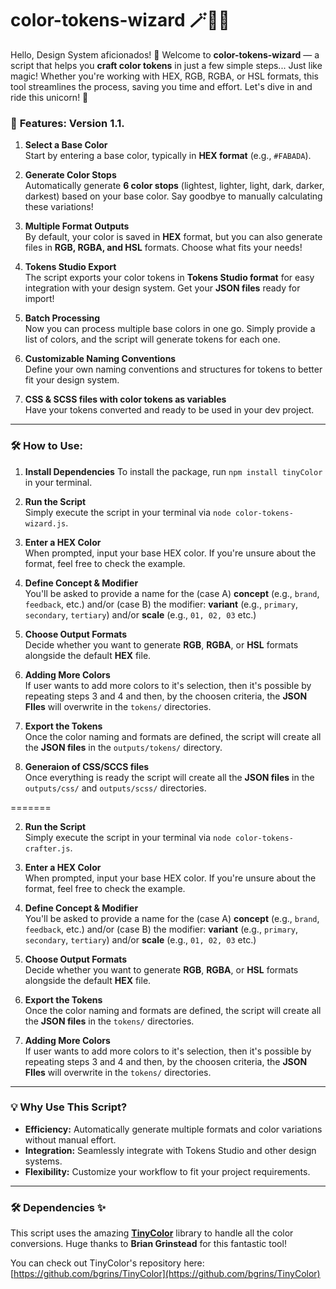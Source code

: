 # color-tokens-wizard 🪄🧙🎨

Hello, Design System aficionados! 👋 Welcome to **color-tokens-wizard** — a script that helps you **craft color tokens** in just a few simple steps... Just like magic!
Whether you're working with HEX, RGB, RGBA, or HSL formats, this tool streamlines the process, saving you time and effort. Let's dive in and ride this unicorn! 🦄

### 🚀 **Features: Version 1.1.**

1. **Select a Base Color**  
   Start by entering a base color, typically in **HEX format** (e.g., `#FABADA`).

2. **Generate Color Stops**  
   Automatically generate **6 color stops** (lightest, lighter, light, dark, darker, darkest) based on your base color. Say goodbye to manually calculating these variations!

3. **Multiple Format Outputs**  
   By default, your color is saved in **HEX** format, but you can also generate files in **RGB, RGBA, and HSL** formats. Choose what fits your needs!

4. **Tokens Studio Export**  
   The script exports your color tokens in **Tokens Studio format** for easy integration with your design system. Get your **JSON files** ready for import!

5. **Batch Processing**  
   Now you can process multiple base colors in one go. Simply provide a list of colors, and the script will generate tokens for each one.

6. **Customizable Naming Conventions**  
   Define your own naming conventions and structures for tokens to better fit your design system.

7. **CSS & SCSS files with color tokens as variables**  
   Have your tokens converted and ready to be used in your dev project.

---

### 🛠️ **How to Use:**

1. **Install Dependencies**
   To install the package, run `npm install tinyColor` in your terminal.

2. **Run the Script**  
   Simply execute the script in your terminal via `node color-tokens-wizard.js`.

3. **Enter a HEX Color**  
   When prompted, input your base HEX color. If you're unsure about the format, feel free to check the example.

4. **Define Concept & Modifier**  
   You'll be asked to provide a name for the (case A) **concept** (e.g., `brand`, `feedback`, etc.) and/or (case B) the modifier: **variant** (e.g., `primary`, `secondary`, `tertiary`) and/or **scale** (e.g., `01, 02, 03` etc.)

5. **Choose Output Formats**  
   Decide whether you want to generate **RGB**, **RGBA**, or **HSL** formats alongside the default **HEX** file.

6. **Adding More Colors**  
   If user wants to add more colors to it's selection, then it's possible by repeating steps 3 and 4 and then, by the choosen criteria, the **JSON FIles** will overwrite in the `tokens/` directories.

7. **Export the Tokens**  
   Once the color naming and formats are defined, the script will create all the **JSON files** in the `outputs/tokens/` directory.

8. **Generaion of CSS/SCCS files**  
   Once everything is ready the script will create all the **JSON files** in the `outputs/css/` and `outputs/scss/` directories.
   
=======

2. **Run the Script**  
   Simply execute the script in your terminal via `node color-tokens-crafter.js`.

3. **Enter a HEX Color**  
   When prompted, input your base HEX color. If you're unsure about the format, feel free to check the example.

4. **Define Concept & Modifier**  
   You'll be asked to provide a name for the (case A) **concept** (e.g., `brand`, `feedback`, etc.) and/or (case B) the modifier: **variant** (e.g., `primary`, `secondary`, `tertiary`) and/or **scale** (e.g., `01, 02, 03` etc.)

5. **Choose Output Formats**  
   Decide whether you want to generate **RGB**, **RGBA**, or **HSL** formats alongside the default **HEX** file. 

6. **Export the Tokens**  
   Once the color naming and formats are defined, the script will create all the **JSON files** in the `tokens/` directories.

7. **Adding More Colors**  
   If user wants to add more colors to it's selection, then it's possible by repeating steps 3 and 4 and then, by the choosen criteria, the **JSON FIles** will overwrite in the `tokens/` directories.

---

### 💡 **Why Use This Script?**

- **Efficiency:** Automatically generate multiple formats and color variations without manual effort.
- **Integration:** Seamlessly integrate with Tokens Studio and other design systems.
- **Flexibility:** Customize your workflow to fit your project requirements.

---

### 🛠️ **Dependencies** ✨

This script uses the amazing **[TinyColor](https://github.com/bgrins/TinyColor)** library to handle all the color conversions. Huge thanks to **Brian Grinstead** for this fantastic tool!

You can check out TinyColor's repository here:  
[https://github.com/bgrins/TinyColor](https://github.com/bgrins/TinyColor)
